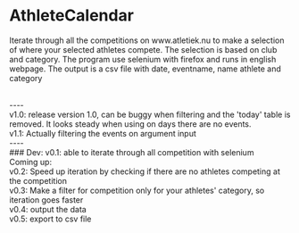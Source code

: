 # AthleteCalendar
<p>Iterate through all the competitions on www.atletiek.nu to make a selection of where your selected athletes compete. The selection is based on club and category. 
The program use selenium with firefox and runs in english webpage.
The output is a csv file with date, eventname, name athlete and category</p>
<br>
----
<br>
v1.0: release version 1.0, can be buggy when filtering and the 'today' table is removed. It looks steady when using on days there are no events. <br>
v1.1: Actually filtering the events on argument input
<br>
----
<br>
### Dev:
v0.1: able to iterate through all competition with selenium <br>
Coming up:  <br>
v0.2: Speed up iteration by checking if there are no athletes competing at the competition  <br>
v0.3: Make a filter for competition only for your athletes' category, so iteration goes faster  <br>
v0.4: output the data  <br>
v0.5: export to csv file  <br>
